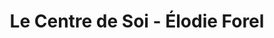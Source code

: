 ---
title: "Le Centre de Soi - Élodie Forel"
url: /vienne/le-centre-de-soi-elodie-forel/
shop: beauté
---